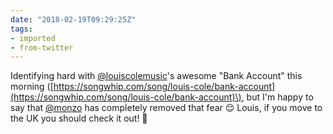 ```yaml
---
date: "2018-02-19T09:29:25Z"
tags:
- imported
- from-twitter
---
```

Identifying hard with [@louiscolemusic](/twitter/#/louiscolemusic)'s awesome "Bank Account" this morning \([https://songwhip.com/song/louis-cole/bank-account](https://songwhip.com/song/louis-cole/bank-account)\), but I'm happy to say that [@monzo](/twitter/#/monzo) has completely removed that fear 😌 Louis, if you move to the UK you should check it out\! 🏦
